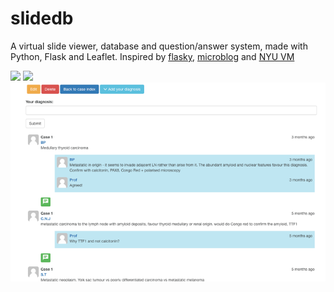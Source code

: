 # slidedb

A virtual slide viewer, database and question/answer system, made with Python, Flask and Leaflet. Inspired by [flasky](https://github.com/miguelgrinberg/flasky), [microblog](https://github.com/miguelgrinberg/microblog) and [NYU VM](https://virtualmicroscope.iime.cloud/)

<img src='1uctpathslides.jpg' width='700'>

<img src='2uctpathslides.png' width='700'>

<img src='3uctpathslides.png' width='700'>
